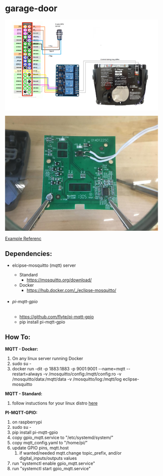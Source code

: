 # garage-door  



![(./garage_pi_diagram.bmp](garage_pi_diagram.bmp)

![(./iftmaster_solder.jpg](liftmaster_solder.jpg)

[Example Referenc](https://forums.homeseer.com/forum/lighting-primary-technology-plug-ins/lighting-primary-technology-discussion/mcsmqtt-michael-mcsharry/1302355-mqtt-garage-door-control-for-liftmaster-myq-gd-openers)

## Dependencies:

- elcipse-mosquitto (mqtt) server

  - Standard
    -  https://mosquitto.org/download/
  - Docker
    - https://hub.docker.com/_/eclipse-mosquitto/

- ###### pi-mqtt-gpio  

  - https://github.com/flyte/pi-mqtt-gpio 
  - pip install pi-mqtt-gpio

## How To:

**MQTT - Docker:**

1. On any linux server running Docker
2. sudo su -
3. docker run -dit -p 1883:1883 -p 9001:9001 --name=mqtt --restart=always -v /mosquitto/config:/mqtt/config:ro -v /mosquitto/data:/mqtt/data -v /mosquitto/log:/mqtt/log eclipse-mosquitto

**MQTT - Standard:**

1. follow instuctions for your linux distro [here](https://mosquitto.org/download/)

**PI-MQTT-GPIO:**

1. on raspberrypi
2. sudo su -
3. pip install pi-mqtt-gpio
4. copy gpio_mqtt.service to "/etc/systemd/system/"
5. copy mqtt_config.yaml to "/home/pi/"
6. update GPIO pins, mqtt.host
   1. if wanted/needed mqtt.change topic_prefix, and/or digital_inputs/outputs values
7. run "systemctl enable gpio_mqtt.service"
8. run "systemctl start gpio_mqtt.service"

